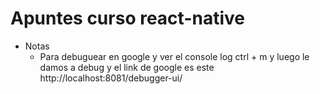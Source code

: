 # Apuntes curso react-native
+ Notas 
    - Para debuguear en google y ver el console log ctrl + m y luego le damos a debug y el link de google es este http://localhost:8081/debugger-ui/
    